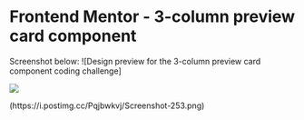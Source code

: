 # Frontend Mentor - 3-column preview card component

Screenshot below:
![Design preview for the 3-column preview card component coding challenge]

<p float="left"><img src="https://i.postimg.cc/Pqjbwkvj/Screenshot-253.png" ></p>
(https://i.postimg.cc/Pqjbwkvj/Screenshot-253.png)

